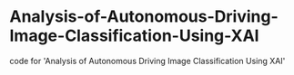 # Analysis-of-Autonomous-Driving-Image-Classification-Using-XAI
code for 'Analysis of Autonomous Driving Image Classification Using XAI'
